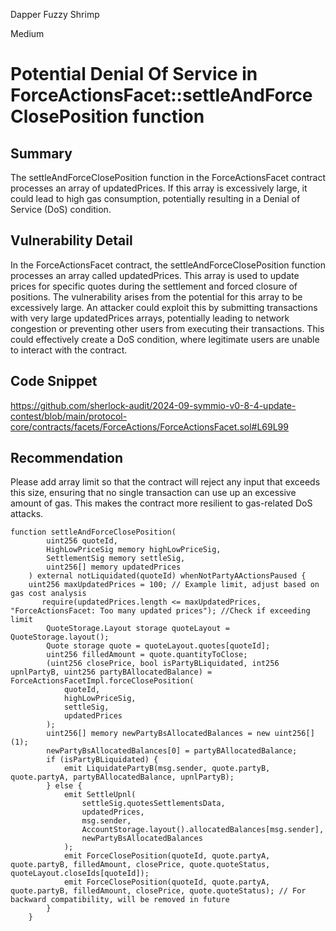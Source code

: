 Dapper Fuzzy Shrimp

Medium

# Potential Denial Of Service in ForceActionsFacet::settleAndForceClosePosition function

## Summary 

The settleAndForceClosePosition function in the ForceActionsFacet contract processes an array of updatedPrices. If this array is excessively large, it could lead to high gas consumption, potentially resulting in a Denial of Service (DoS) condition.

## Vulnerability Detail

In the ForceActionsFacet contract, the settleAndForceClosePosition function processes an array called updatedPrices. This array is used to update prices for specific quotes during the settlement and forced closure of positions. The vulnerability arises from the potential for this array to be excessively large. An attacker could exploit this by submitting transactions with very large updatedPrices arrays, potentially leading to network congestion or preventing other users from executing their transactions. This could effectively create a DoS condition, where legitimate users are unable to interact with the contract.

## Code Snippet

https://github.com/sherlock-audit/2024-09-symmio-v0-8-4-update-contest/blob/main/protocol-core/contracts/facets/ForceActions/ForceActionsFacet.sol#L69L99

## Recommendation

Please add array limit so that the contract will reject any input that exceeds this size, ensuring that no single transaction can use up an excessive amount of gas. This makes the contract more resilient to gas-related DoS attacks.

```solidity
function settleAndForceClosePosition(
		uint256 quoteId,
		HighLowPriceSig memory highLowPriceSig,
		SettlementSig memory settleSig,
		uint256[] memory updatedPrices
	) external notLiquidated(quoteId) whenNotPartyAActionsPaused {
	uint256 maxUpdatedPrices = 100; // Example limit, adjust based on gas cost analysis
       require(updatedPrices.length <= maxUpdatedPrices, "ForceActionsFacet: Too many updated prices"); //Check if exceeding limit
		QuoteStorage.Layout storage quoteLayout = QuoteStorage.layout();
		Quote storage quote = quoteLayout.quotes[quoteId];
		uint256 filledAmount = quote.quantityToClose;
		(uint256 closePrice, bool isPartyBLiquidated, int256 upnlPartyB, uint256 partyBAllocatedBalance) = ForceActionsFacetImpl.forceClosePosition(
			quoteId,
			highLowPriceSig,
			settleSig,
			updatedPrices
		);
		uint256[] memory newPartyBsAllocatedBalances = new uint256[](1);
		newPartyBsAllocatedBalances[0] = partyBAllocatedBalance;
		if (isPartyBLiquidated) {
			emit LiquidatePartyB(msg.sender, quote.partyB, quote.partyA, partyBAllocatedBalance, upnlPartyB);
		} else {
			emit SettleUpnl(
				settleSig.quotesSettlementsData,
				updatedPrices,
				msg.sender,
				AccountStorage.layout().allocatedBalances[msg.sender],
				newPartyBsAllocatedBalances
			);
			emit ForceClosePosition(quoteId, quote.partyA, quote.partyB, filledAmount, closePrice, quote.quoteStatus, quoteLayout.closeIds[quoteId]);
			emit ForceClosePosition(quoteId, quote.partyA, quote.partyB, filledAmount, closePrice, quote.quoteStatus); // For backward compatibility, will be removed in future
		}
	}
```